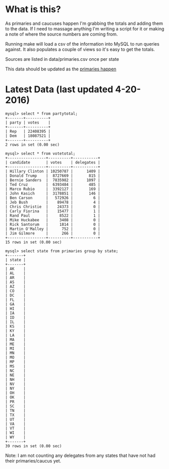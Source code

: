 What is this?
=======================================

As primaries and caucuses happen I'm grabbing the totals and adding them
to the data. If I need to massage anything I'm writing a script for it
or making a note of where the source numbers are coming from. 

Running make will load a csv of the information into MySQL to run
queries against. It also populates a couple of views so it's easy to
get the totals. 

Sources are listed in data/primaries.csv once per state

This data should be updated as the [primaries happen](http://www.uspresidentialelectionnews.com/2016-presidential-primary-schedule-calendar/)

Latest Data (last updated 4-20-2016)
======================================

```
mysql> select * from partytotal;
+-------+----------+
| party | votes    |
+-------+----------+
| Rep   | 22408395 |
| Dem   | 18087521 |
+-------+----------+
2 rows in set (0.00 sec)

mysql> select * from votetotal;
+-----------------+----------+-----------+
| candidate       | votes    | delegates |
+-----------------+----------+-----------+
| Hillary Clinton | 10250787 |      1409 |
| Donald Trump    |  8727669 |       815 |
| Bernie Sanders  |  7835982 |      1097 |
| Ted Cruz        |  6393484 |       485 |
| Marco Rubio     |  3392127 |       169 |
| John Kasich     |  3178851 |       146 |
| Ben Carson      |   572926 |         6 |
| Jeb Bush        |    89478 |         4 |
| Chris Christie  |    24373 |         0 |
| Carly Fiorina   |    15477 |         1 |
| Rand Paul       |     8522 |         1 |
| Mike Huckabee   |     3408 |         0 |
| Rick Santorum   |     1814 |         0 |
| Martin O'Malley |      752 |         0 |
| Jim Gilmore     |      266 |         0 |
+-----------------+----------+-----------+
15 rows in set (0.00 sec)

mysql> select state from primaries group by state;
+-------+
| state |
+-------+
| AK    |
| AL    |
| AR    |
| AS    |
| AZ    |
| CO    |
| DC    |
| FL    |
| GA    |
| HI    |
| IA    |
| ID    |
| IL    |
| KS    |
| KY    |
| LA    |
| MA    |
| ME    |
| MI    |
| MN    |
| MO    |
| MP    |
| MS    |
| NC    |
| NE    |
| NH    |
| NV    |
| NY    |
| OH    |
| OK    |
| PR    |
| SC    |
| TN    |
| TX    |
| UT    |
| VA    |
| VT    |
| WI    |
| WY    |
+-------+
39 rows in set (0.00 sec)

```

Note: I am not counting any delegates from any states that have not had 
their primaries/caucus yet.
